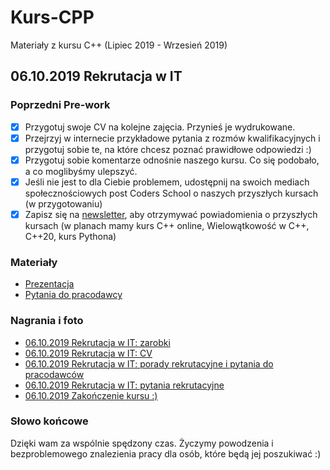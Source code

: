 # Kurs-CPP

Materiały z kursu C++ (Lipiec 2019 - Wrzesień 2019)

## 06.10.2019 Rekrutacja w IT

### Poprzedni Pre-work

- [x] Przygotuj swoje CV na kolejne zajęcia. Przynieś je wydrukowane.
- [x] Przejrzyj w internecie przykładowe pytania z rozmów kwalifikacyjnych i przygotuj sobie te, na które chcesz poznać prawidłowe odpowiedzi :)
- [x] Przygotuj sobie komentarze odnośnie naszego kursu. Co się podobało, a co moglibyśmy ulepszyć.
- [x] Jeśli nie jest to dla Ciebie problemem, udostępnij na swoich mediach społecznościowych post Coders School o naszych przyszłych kursach (w przygotowaniu)
- [x] Zapisz się na [newsletter](https://coders.school/#newsletter), aby otrzymywać powiadomienia o przyszłych kursach (w planach mamy kurs C++ online, Wielowątkowość w C++, C++20, kurs Pythona)

### Materiały

- [Prezentacja](rekrutacja.pdf)
- [Pytania do pracodawcy](Candidate_questions.pdf)

### Nagrania i foto

- [06.10.2019 Rekrutacja w IT: zarobki](https://www.youtube.com/watch?v=OpBbuFvT6ZY)
- [06.10.2019 Rekrutacja w IT: CV](https://www.youtube.com/watch?v=BuilscVo-Hk)
- [06.10.2019 Rekrutacja w IT: porady rekrutacyjne i pytania do pracodawców](https://www.youtube.com/watch?v=p1DvOZdCaiY)
- [06.10.2019 Rekrutacja w IT: pytania rekrutacyjne](https://www.youtube.com/watch?v=zaQuiO2oKVg)
- [06.10.2019 Zakończenie kursu :)](https://www.youtube.com/watch?v=AHHqGiGQqtg)

### Słowo końcowe

Dzięki wam za wspólnie spędzony czas. Życzymy powodzenia i bezproblemowego znalezienia pracy dla osób, które będą jej poszukiwać :)
